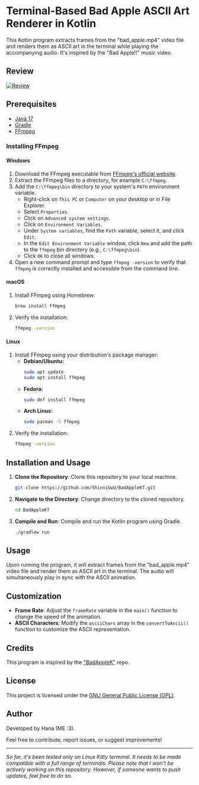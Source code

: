 # Terminal-Based Bad Apple ASCII Art Renderer in Kotlin

This Kotlin program extracts frames from the "bad_apple.mp4" video file and renders them as ASCII art in the terminal while playing the accompanying audio. It's inspired by the "Bad Apple!!" music video.

## Review
[![Review](https://i3.ytimg.com/vi/qcxEl_IHdvQ/maxresdefault.jpg)](https://youtu.be/qcxEl_IHdvQ)

## Prerequisites

- [Java 17](https://jdk.java.net/17/)
- [Gradle](https://gradle.org/install/)
- [FFmpeg](https://ffmpeg.org/download.html)

### Installing FFmpeg

#### Windows
1. Download the FFmpeg executable from [FFmpeg's official website](https://ffmpeg.org/download.html).
2. Extract the FFmpeg files to a directory, for example `C:\ffmpeg`.
3. Add the `C:\ffmpeg\bin` directory to your system's `PATH` environment variable.
   - Right-click on `This PC` or `Computer` on your desktop or in File Explorer.
   - Select `Properties`.
   - Click on `Advanced system settings`.
   - Click on `Environment Variables`.
   - Under `System variables`, find the `Path` variable, select it, and click `Edit`.
   - In the `Edit Environment Variable` window, click `New` and add the path to the `ffmpeg` bin directory (e.g., `C:\ffmpeg\bin`).
   - Click `OK` to close all windows.
4. Open a new command prompt and type `ffmpeg -version` to verify that `ffmpeg` is correctly installed and accessible from the command line.

#### macOS
1. Install FFmpeg using Homebrew:
   ```bash
   brew install ffmpeg
   ```
2. Verify the installation:
   ```bash
   ffmpeg -version
   ```

#### Linux
1. Install FFmpeg using your distribution's package manager:
   - **Debian/Ubuntu:**
     ```bash
     sudo apt update
     sudo apt install ffmpeg
     ```
   - **Fedora:**
     ```bash
     sudo dnf install ffmpeg
     ```
   - **Arch Linux:**
     ```bash
     sudo pacman -S ffmpeg
     ```
2. Verify the installation:
   ```bash
   ffmpeg -version
   ```

## Installation and Usage

1. **Clone the Repository**: Clone this repository to your local machine.
   ```bash
   git clone https://github.com/ShinniUwU/BadAppleKT.git
   ```

2. **Navigate to the Directory**: Change directory to the cloned repository.
   ```bash
   cd BadAppleKT
   ```

3. **Compile and Run**: Compile and run the Kotlin program using Gradle.
   ```bash
   ./gradlew run
   ```

## Usage

Upon running the program, it will extract frames from the "bad_apple.mp4" video file and render them as ASCII art in the terminal. The audio will simultaneously play in sync with the ASCII animation.

## Customization

- **Frame Rate**: Adjust the `frameRate` variable in the `main()` function to change the speed of the animation.
- **ASCII Characters**: Modify the `asciiChars` array in the `convertToAscii()` function to customize the ASCII representation.

## Credits

This program is inspired by the ["BadAppleK"](https://github.com/fumiya-kume/BadAppleK?tab=readme-ov-file) repo.

## License

This project is licensed under the [GNU General Public License (GPL)](LICENSE).

## Author

Developed by Hana (ME :3).

Feel free to contribute, report issues, or suggest improvements!

---

*So far, it's been tested only on Linux Kitty terminal. It needs to be made compatible with a full range of terminals. Please note that I won't be actively working on this repository. However, if someone wants to push updates, feel free to do so.*
